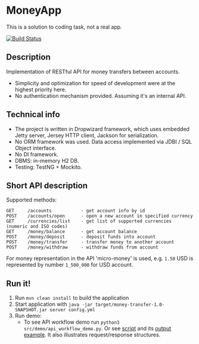 # MoneyApp
This is a solution to coding task, not a real app.

[![Build Status](https://travis-ci.org/iav0207/moneytransfer.svg?branch=master)](https://travis-ci.org/iav0207/moneytransfer)

Description
---
Implementation of RESTful API for money transfers between accounts.

- Simplicity and optimization for speed of development were at the highest priority here.
- No authentication mechanism provided. Assuming it's an internal API.

Technical info
---
- The project is written in Dropwizard framework, which uses embedded
Jetty server, Jersey HTTP client, Jackson for serialization.
- No ORM framework was used. Data access implemented via JDBI / SQL Object interface.
- No DI framework.
- DBMS: in-memory H2 DB.
- Testing: TestNG + Mockito.

Short API description
---
Supported methods:
```
GET     /accounts           - get account info by id
POST    /accounts/open      - open a new account in specified currency
GET     /currencies/list    - get list of supported currencies (numeric and ISO codes)
GET     /money/balance      - get account balance
POST    /money/deposit      - deposit funds into account
POST    /money/transfer     - transfer money to another account
POST    /money/withdraw     - withdraw funds from account
```
For money representation in the API 'micro-money' is used,
e.g. `1.50` USD is represented by number `1_500_000` for USD account.

Run it!
---
1. Run `mvn clean install` to build the application
1. Start application with `java -jar target/money-transfer-1.0-SNAPSHOT.jar server config.yml`
1. Run demo:
    - To see API workflow demo run `python3 src/demo/api_workflow_demo.py`.
Or see [script](src/demo/api_workflow_demo.py) and its [output example](https://paste.ee/p/zuUJm).
It also illustrates request/response structures.
